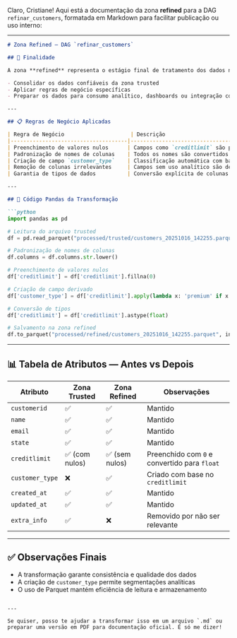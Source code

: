 Claro, Cristiane! Aqui está a documentação da zona **refined** para a DAG `refinar_customers`, formatada em Markdown para facilitar publicação ou uso interno:

---

```markdown
# Zona Refined — DAG `refinar_customers`

## 🎯 Finalidade

A zona **refined** representa o estágio final de tratamento dos dados no pipeline. Sua principal função é:

- Consolidar os dados confiáveis da zona trusted
- Aplicar regras de negócio específicas
- Preparar os dados para consumo analítico, dashboards ou integração com outras fontes

---

## 📋 Regras de Negócio Aplicadas

| Regra de Negócio                     | Descrição                                                                 |
|-------------------------------------|---------------------------------------------------------------------------|
| Preenchimento de valores nulos      | Campos como `creditlimit` são preenchidos com `0`                         |
| Padronização de nomes de colunas    | Todos os nomes são convertidos para minúsculo                            |
| Criação de campo `customer_type`    | Classificação automática com base no valor de `creditlimit`              |
| Remoção de colunas irrelevantes     | Campos sem uso analítico são descartados                                 |
| Garantia de tipos de dados          | Conversão explícita de colunas para tipos esperados (ex: numérico)       |

---

## 🧪 Código Pandas da Transformação

```python
import pandas as pd

# Leitura do arquivo trusted
df = pd.read_parquet("processed/trusted/customers_20251016_142255.parquet")

# Padronização de nomes de colunas
df.columns = df.columns.str.lower()

# Preenchimento de valores nulos
df['creditlimit'] = df['creditlimit'].fillna(0)

# Criação de campo derivado
df['customer_type'] = df['creditlimit'].apply(lambda x: 'premium' if x > 10000 else 'regular')

# Conversão de tipos
df['creditlimit'] = df['creditlimit'].astype(float)

# Salvamento na zona refined
df.to_parquet("processed/refined/customers_20251016_142255.parquet", index=False)
```

---

## 📊 Tabela de Atributos — Antes vs Depois

| Atributo           | Zona Trusted | Zona Refined | Observações                                      |
|--------------------|--------------|--------------|--------------------------------------------------|
| `customerid`       | ✅            | ✅            | Mantido                                          |
| `name`             | ✅            | ✅            | Mantido                                          |
| `email`            | ✅            | ✅            | Mantido                                          |
| `state`            | ✅            | ✅            | Mantido                                          |
| `creditlimit`      | ✅ (com nulos) | ✅ (sem nulos) | Preenchido com `0` e convertido para `float`     |
| `customer_type`    | ❌            | ✅            | Criado com base no `creditlimit`                |
| `created_at`       | ✅            | ✅            | Mantido                                          |
| `updated_at`       | ✅            | ✅            | Mantido                                          |
| `extra_info`       | ✅            | ❌            | Removido por não ser relevante                   |

---

## ✅ Observações Finais

- A transformação garante consistência e qualidade dos dados
- A criação de `customer_type` permite segmentações analíticas
- O uso de Parquet mantém eficiência de leitura e armazenamento

```

---

Se quiser, posso te ajudar a transformar isso em um arquivo `.md` ou preparar uma versão em PDF para documentação oficial. É só me dizer!